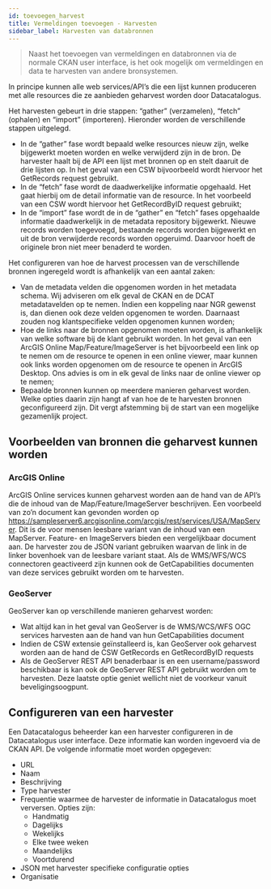 ```yaml
---
id: toevoegen_harvest
title: Vermeldingen toevoegen - Harvesten
sidebar_label: Harvesten van databronnen
---
```


> Naast het toevoegen van vermeldingen en databronnen via de normale CKAN user interface, is het ook mogelijk om vermeldingen en data te harvesten van andere bronsystemen.

In principe kunnen alle web services/API’s die een lijst kunnen produceren met alle resources die ze aanbieden geharvest worden door Datacatalogus. 

Het harvesten gebeurt in drie stappen: “gather” (verzamelen), “fetch” (ophalen) en “import” (importeren). Hieronder worden de verschillende stappen uitgelegd.  

* In de “gather” fase wordt bepaald welke resources nieuw zijn, welke bijgewerkt moeten worden en welke verwijderd zijn in de bron. De harvester haalt bij de API een lijst met bronnen op en stelt daaruit de drie lijsten op. In het geval van een CSW bijvoorbeeld wordt hiervoor het GetRecords request gebruikt.  
* In de “fetch” fase wordt de daadwerkelijke informatie opgehaald. Het gaat hierbij om de detail informatie van de resource. In het voorbeeld van een CSW wordt hiervoor het GetRecordByID request gebruikt; 
* In de “import” fase wordt de in de “gather” en “fetch” fases opgehaalde informatie daadwerkelijk in de metadata repository bijgewerkt. Nieuwe records worden toegevoegd, bestaande records worden bijgewerkt en uit de bron verwijderde records worden opgeruimd. Daarvoor hoeft de originele bron niet meer benaderd te worden.  

Het configureren van hoe de harvest processen van de verschillende bronnen ingeregeld wordt is afhankelijk van een aantal zaken: 

*	Van de metadata velden die opgenomen worden in het metadata schema. Wij adviseren om elk geval de CKAN en de DCAT metadatavelden op te nemen. Indien een koppeling naar NGR gewenst is, dan dienen ook deze velden opgenomen te worden. Daarnaast zouden nog klantspecifieke velden opgenomen kunnen worden; 
*	Hoe de links naar de bronnen opgenomen moeten worden, is afhankelijk van welke software bij de klant gebruikt worden. In het geval van een ArcGIS Online Map/Feature/ImageServer is het bijvoorbeeld een link op te nemen om de resource te openen in een online viewer, maar kunnen ook links worden opgenomen om de resource te openen in ArcGIS Desktop. Ons advies is om in elk geval de links naar de online viewer op te nemen;  
*	Bepaalde bronnen kunnen op meerdere manieren geharvest worden. Welke opties daarin zijn hangt af van hoe de te harvesten bronnen geconfigureerd zijn. 
Dit vergt afstemming bij de start van een mogelijke gezamenlijk project.  

## Voorbeelden van bronnen die geharvest kunnen worden

### ArcGIS Online 
ArcGIS Online services kunnen geharvest worden aan de hand van de API’s die de inhoud van de Map/Feature/ImageServer beschrijven. Een voorbeeld van zo’n document kan gevonden worden op https://sampleserver6.arcgisonline.com/arcgis/rest/services/USA/MapServer. Dit is de voor mensen leesbare variant van de inhoud van een MapServer. Feature- en ImageServers bieden een vergelijkbaar document aan. De harvester zou de JSON variant gebruiken waarvan de link in de linker bovenhoek van de leesbare variant staat. Als de WMS/WFS/WCS connectoren geactiveerd zijn kunnen ook de GetCapabilities documenten van deze services gebruikt worden om te harvesten.  

### GeoServer 
GeoServer kan op verschillende manieren geharvest worden: 
*	Wat altijd kan in het geval van GeoServer is de WMS/WCS/WFS OGC services harvesten aan de hand van hun GetCapabilities document 
*	Indien de CSW extensie geïnstalleerd is, kan GeoServer ook geharvest worden aan de hand de CSW GetRecords en GetRecordByID requests 
*	Als de GeoServer REST API benaderbaar is en een username/password beschikbaar is kan ook de GeoServer REST API gebruikt worden om te harvesten. Deze laatste optie geniet wellicht niet de voorkeur vanuit beveligingsoogpunt.  

## Configureren van een harvester 
Een Datacatalogus beheerder kan een harvester configureren in de Datacatalogus user interface. Deze informatie kan worden ingevoerd via de CKAN API. De volgende informatie moet worden opgegeven: 
*	URL 
*	Naam 
*	Beschrijving 
*	Type harvester 
*	Frequentie waarmee de harvester de informatie in Datacatalogus moet verversen. Opties zijn: 
    *	Handmatig 
    *	Dagelijks 
    *	Wekelijks 
    *	Elke twee weken 
    *	Maandelijks 
    *	Voortdurend 
*	JSON met harvester specifieke configuratie opties 
*	Organisatie 
